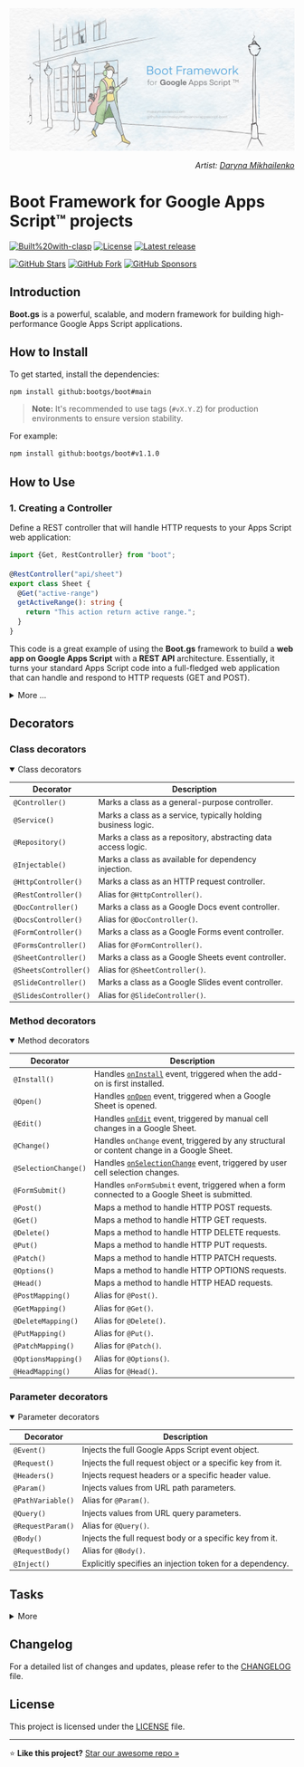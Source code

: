 <a name="top"></a>

![Project banner for Google Apps Script Boot Framework](docs/assets/images/banner-1280x640.JPG)

<p align="right">
  <i>Artist: <a href="https://darynamikhailenko.com/?utm_source=github&utm_medium=readme&utm_campaign=apps-script-boot&utm_content=banner-artist-credit" title="Portfolio of Daryna Mikhailenko, the artist">Daryna Mikhailenko</a></i>
</p>

# Boot Framework for Google Apps Script™ projects

[![Built%20with-clasp](https://img.shields.io/badge/Built%20with-clasp-4285f4.svg)](https://github.com/google/clasp)
[![License](https://img.shields.io/github/license/bootgs/boot?label=License)](LICENSE)
[![Latest release](https://img.shields.io/github/v/release/bootgs/boot?label=Release)](https://github.com/bootgs/boot/releases)

[![GitHub Stars](https://img.shields.io/github/stars/bootgs/boot?style=social)](https://github.com/bootgs/boot/stargazers)
[![GitHub Fork](https://img.shields.io/github/forks/bootgs/boot?style=social)](https://github.com/bootgs/boot/forks)
[![GitHub Sponsors](https://img.shields.io/github/sponsors/MaksymStoianov?style=social&logo=github)](https://github.com/sponsors/MaksymStoianov)

## Introduction

**Boot.gs** is a powerful, scalable, and modern framework for building high-performance Google Apps Script applications.

## How to Install

To get started, install the dependencies:

```bash
npm install github:bootgs/boot#main
```

> **Note:** It's recommended to use tags (`#vX.Y.Z`) for production environments to ensure version stability.

For example:

```bash
npm install github:bootgs/boot#v1.1.0
```

## How to Use

### 1. Creating a Controller

Define a REST controller that will handle HTTP requests to your Apps Script web application:

```TypeScript
import {Get, RestController} from "boot";

@RestController("api/sheet")
export class Sheet {
  @Get("active-range")
  getActiveRange(): string {
    return "This action return active range.";
  }
}
```

This code is a great example of using the **Boot.gs** framework to build a **web app on Google Apps Script** with
a **REST API** architecture. Essentially, it turns your standard Apps Script code into a full-fledged web application
that can handle and respond to HTTP requests (GET and POST).

<details><summary>More ...</summary>

#### Why is this needed?

Google Apps Script has simple `doGet` and `doPost` functions for handling web requests, but they're quite basic. To
build a
more complex application with multiple API endpoints, you'd have to write a lot of manual routing logic. This can
quickly become clunky and difficult to manage.

**Boot.gs** solves this problem by providing decorators (`@RestController`, `@Get`) and automated routing. This
allows
you to structure your code in a way that is common in modern web frameworks like Express.js or NestJS.

The result is code that is more organized, readable, and scalable.

```TypeScript
import {App, Newable, Get, RestController} from "boot";

/**
 * This JSDoc comment describes the `doGet` function.
 * It's the standard handler for GET requests in Google Apps Script.
 *
 * @param   event The GET request event object, containing request information.
 * @returns The result of the request processing, usually HTML content or JSON.
 */
// The `doGet` function is a mandatory entry point for web app GET requests.
export function doGet(event: GoogleAppsScript.Events.DoGet) {
  // Defines an array of controllers that the application will use.
  // In this case, only the `Sheet` class is used.
  const controllers: Newable[] = [Sheet];

  // Defines an array of providers (services) that will be available for injection.
  // There are no providers in this example.
  const providers: Newable[] = [];

  // Creates an application instance, passing it the list of controllers and providers.
  const app = App.create({
    controllers,
    providers
  });

  // Delegates the processing of the GET request to the created application instance.
  return app.doGet(event);
}

/**
 * This JSDoc comment describes the `doPost` function.
 * It's the standard handler for POST requests in Google Apps Script.
 *
 * @param event The POST request event object.
 * @returns The result of the request processing.
 */
// The `doPost` function is the entry point for web app POST requests.
export function doPost(event: GoogleAppsScript.Events.DoPost) {
  // Defines controllers for POST requests (same logic as for `doGet`).
  const controllers: Newable[] = [Sheet];

  // Defines providers (none here).
  const providers: Newable[] = [];

  // Creates an application instance.
  const app = App.create({
    controllers,
    providers
  });

  // Delegates the processing of the POST request to the application.
  return app.doPost(event);
}

/**
 * This JSDoc comment describes the `Sheet` class.
 * It acts as a REST controller for handling API requests.
 */
// The `@RestController` decorator declares this class as a controller and sets the base path to "api/sheet".
@RestController("api/sheet")
export class Sheet {
  /**
   * This JSDoc comment describes the `getActiveRange` method.
   * It is a handler for a GET request.
   */
  // The `@Get` decorator marks this method as a GET request handler and sets the endpoint path to "active-range".
  // The full path to this endpoint will be "api/sheet/active-range".
  @Get("active-range")
  // The method signature: it takes no arguments and returns a string.
  getActiveRange(): string {
    // The return value of the method.
    return "This action return active range.";
  }
}
```

#### How does it work?

The process is built on two key parts:

1. Entry Points (`doGet` and `doPost`): These are the only functions that Google Apps Script calls when it receives a
   web
   request. Instead of processing requests directly, they act as a "gateway." They initialize the application (
   `App.create`)
   with its controllers and then delegate all further processing to the framework's core handler.

2. Controllers (`@RestController`): The Sheet class is your controller. The `@RestController("api/sheet")` decorator
   tells
   the
   framework that this class will handle all requests starting with the `/api/sheet` path. The methods within this
   class (
   `getActiveRange`) become your endpoints. The `@Get("active-range")` decorator specifies that the method should handle
   GET
   requests to the `/api/sheet/active-range` path.

So, when a GET request comes in for `https://script.google.com/macros/s/.../exec?path=/api/sheet/active-range`, Apps
Script
calls `doGet`, which then passes the request to the framework. The framework parses the URL, finds the matching
controller (`Sheet`) and method (`getActiveRange`), executes it, and returns the result as an HTTP response.

This approach completely separates your request handling logic from the low-level details of Apps Script, making your
code **clean**, **modular**, and **maintainable**.

</details>

## Decorators

### Class decorators

<details open><summary>Class decorators</summary>

| Decorator             | Description                                                   |
| --------------------- | ------------------------------------------------------------- |
| `@Controller()`       | Marks a class as a general-purpose controller.                |
| `@Service()`          | Marks a class as a service, typically holding business logic. |
| `@Repository()`       | Marks a class as a repository, abstracting data access logic. |
| `@Injectable()`       | Marks a class as available for dependency injection.          |
| `@HttpController()`   | Marks a class as an HTTP request controller.                  |
| `@RestController()`   | Alias for `@HttpController()`.                                |
| `@DocController()`    | Marks a class as a Google Docs event controller.              |
| `@DocsController()`   | Alias for `@DocController()`.                                 |
| `@FormController()`   | Marks a class as a Google Forms event controller.             |
| `@FormsController()`  | Alias for `@FormController()`.                                |
| `@SheetController()`  | Marks a class as a Google Sheets event controller.            |
| `@SheetsController()` | Alias for `@SheetController()`.                               |
| `@SlideController()`  | Marks a class as a Google Slides event controller.            |
| `@SlidesController()` | Alias for `@SlideController()`.                               |

</details>

### Method decorators

<details open><summary>Method decorators</summary>

| Decorator            | Description                                                                                                                                                  |
| -------------------- | ------------------------------------------------------------------------------------------------------------------------------------------------------------ |
| `@Install()`         | Handles [`onInstall`](https://developers.google.com/apps-script/guides/triggers#oninstalle) event, triggered when the add-on is first installed.             |
| `@Open()`            | Handles [`onOpen`](https://developers.google.com/apps-script/guides/triggers#onopene) event, triggered when a Google Sheet is opened.                        |
| `@Edit()`            | Handles [`onEdit`](https://developers.google.com/apps-script/guides/triggers#onedite) event, triggered by manual cell changes in a Google Sheet.             |
| `@Change()`          | Handles `onChange` event, triggered by any structural or content change in a Google Sheet.                                                                   |
| `@SelectionChange()` | Handles [`onSelectionChange`](https://developers.google.com/apps-script/guides/triggers#onselectionchangee) event, triggered by user cell selection changes. |
| `@FormSubmit()`      | Handles `onFormSubmit` event, triggered when a form connected to a Google Sheet is submitted.                                                                |
| `@Post()`            | Maps a method to handle HTTP POST requests.                                                                                                                  |
| `@Get()`             | Maps a method to handle HTTP GET requests.                                                                                                                   |
| `@Delete()`          | Maps a method to handle HTTP DELETE requests.                                                                                                                |
| `@Put()`             | Maps a method to handle HTTP PUT requests.                                                                                                                   |
| `@Patch()`           | Maps a method to handle HTTP PATCH requests.                                                                                                                 |
| `@Options()`         | Maps a method to handle HTTP OPTIONS requests.                                                                                                               |
| `@Head()`            | Maps a method to handle HTTP HEAD requests.                                                                                                                  |
| `@PostMapping()`     | Alias for `@Post()`.                                                                                                                                         |
| `@GetMapping()`      | Alias for `@Get()`.                                                                                                                                          |
| `@DeleteMapping()`   | Alias for `@Delete()`.                                                                                                                                       |
| `@PutMapping()`      | Alias for `@Put()`.                                                                                                                                          |
| `@PatchMapping()`    | Alias for `@Patch()`.                                                                                                                                        |
| `@OptionsMapping()`  | Alias for `@Options()`.                                                                                                                                      |
| `@HeadMapping()`     | Alias for `@Head()`.                                                                                                                                         |

</details>

### Parameter decorators

<details open><summary>Parameter decorators</summary>

| Decorator         | Description                                                |
| ----------------- | ---------------------------------------------------------- |
| `@Event()`        | Injects the full Google Apps Script event object.          |
| `@Request()`      | Injects the full request object or a specific key from it. |
| `@Headers()`      | Injects request headers or a specific header value.        |
| `@Param()`        | Injects values from URL path parameters.                   |
| `@PathVariable()` | Alias for `@Param()`.                                      |
| `@Query()`        | Injects values from URL query parameters.                  |
| `@RequestParam()` | Alias for `@Query()`.                                      |
| `@Body()`         | Injects the full request body or a specific key from it.   |
| `@RequestBody()`  | Alias for `@Body()`.                                       |
| `@Inject()`       | Explicitly specifies an injection token for a dependency.  |

</details>

## Tasks

<details><summary>More</summary>

- [ ] Develop a `Cron` decorator for methods.
- [ ] Develop a `Response` decorator for parameters.

</details>

## Changelog

For a detailed list of changes and updates, please refer to the [CHANGELOG](CHANGELOG.md) file.

## License

This project is licensed under the [LICENSE](LICENSE) file.

---

⭐ **Like this project?** [Star our awesome repo »](https://github.com/bootgs/boot)
